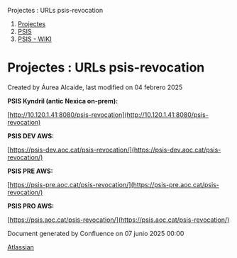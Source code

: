 Projectes : URLs psis-revocation  

1.  [Projectes](index.md)
2.  [PSIS](PSIS_24215797.md)
3.  [PSIS - WIKI](PSIS---WIKI_24215598.md)

Projectes : URLs psis-revocation
================================

Created by Áurea Alcaide, last modified on 04 febrero 2025

**PSIS Kyndril (antic Nexica on-prem):**

[http://10.120.1.41:8080/psis-revocation](http://10.120.1.41:8080/psis-revocation)

  

**PSIS DEV AWS:**

[https://psis-dev.aoc.cat/psis-revocation/](https://psis-dev.aoc.cat/psis-revocation/)

**PSIS PRE AWS:**

[https://psis-pre.aoc.cat/psis-revocation/](https://psis-pre.aoc.cat/psis-revocation/)

**PSIS PRO AWS:**

[https://psis.aoc.cat/psis-revocation/](https://psis.aoc.cat/psis-revocation/)

  

  

Document generated by Confluence on 07 junio 2025 00:00

[Atlassian](http://www.atlassian.com/)
